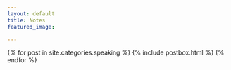 ```yaml
---
layout: default
title: Notes
featured_image: 

---
```


<div class="featured-posts outer">
<div class="outer">  
  <div class="post-feed-title inner"></div>
       <div class="post-feed inner-wide">
       {% for post in site.categories.speaking %}
         {% include postbox.html %}
  {% endfor %}         
    </div>   
</div>
</div>
